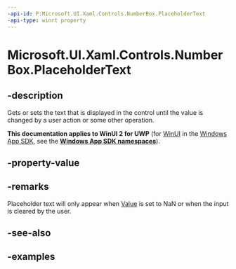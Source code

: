 ```yaml
---
-api-id: P:Microsoft.UI.Xaml.Controls.NumberBox.PlaceholderText
-api-type: winrt property
---
```


# Microsoft.UI.Xaml.Controls.NumberBox.PlaceholderText

<!--
public string PlaceholderText { get; set; }
-->

## -description

Gets or sets the text that is displayed in the control until the value is changed by a user action or some other operation.

**This documentation applies to WinUI 2 for UWP** (for [WinUI](/windows/apps/winui/winui3/) in the [Windows App SDK](/windows/apps/windows-app-sdk/), see the **[Windows App SDK namespaces](/windows/windows-app-sdk/api/winrt/)**).

## -property-value

## -remarks

Placeholder text will only appear when [Value](numberbox_value.md) is set to NaN or when the input is cleared by the user.

## -see-also

## -examples

